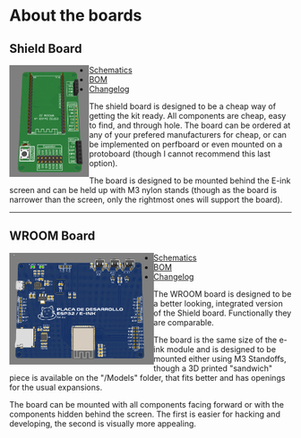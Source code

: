 # About the boards

## Shield Board
<img src="Shield/Render%20Preview.png" align="left" height="200">

* [Schematics](Shield/Schematics.pdf)
* [BOM](Shield/BOM.md) 
* [Changelog](Shield/CHANGELOG.md)

The shield board is designed to be a cheap way of getting the kit ready. All components are cheap, easy to find, and through hole. The board can be ordered at any of your prefered manufacturers for cheap, or can be implemented on perfboard or even mounted on a protoboard (though I cannot recommend this last option).

The board is designed to be mounted behind the E-ink screen and can be held up with M3 nylon stands (though as the board is narrower than the screen, only the rightmost ones will support the board).

---

## WROOM Board
<img src="WROOM%20Board/Render%20Preview.png" align="left" height="200">

* [Schematics](WROOM%20Board/Schematics.pdf)
* [BOM](WROOM%20Board/BOM.md) 
* [Changelog](WROOM%20Board/CHANGELOG.md)

The WROOM board is designed to be a better looking, integrated version of the Shield board. Functionally they are comparable.

The board is the same size of the e-ink module and is designed to be mounted either using M3 Standoffs, though a 3D printed "sandwich" piece is available on the "/Models" folder, that fits better and has openings for the usual expansions.

The board can be mounted with all components facing forward or with the components hidden behind the screen. The first is easier for hacking and developing, the second is visually more appealing.


